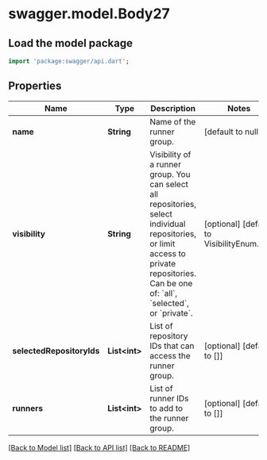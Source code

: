 # swagger.model.Body27

## Load the model package
```dart
import 'package:swagger/api.dart';
```

## Properties
Name | Type | Description | Notes
------------ | ------------- | ------------- | -------------
**name** | **String** | Name of the runner group. | [default to null]
**visibility** | **String** | Visibility of a runner group. You can select all repositories, select individual repositories, or limit access to private repositories. Can be one of: &#x60;all&#x60;, &#x60;selected&#x60;, or &#x60;private&#x60;. | [optional] [default to VisibilityEnum.all_]
**selectedRepositoryIds** | **List&lt;int&gt;** | List of repository IDs that can access the runner group. | [optional] [default to []]
**runners** | **List&lt;int&gt;** | List of runner IDs to add to the runner group. | [optional] [default to []]

[[Back to Model list]](../README.md#documentation-for-models) [[Back to API list]](../README.md#documentation-for-api-endpoints) [[Back to README]](../README.md)

